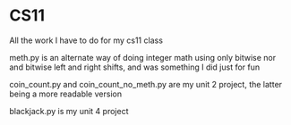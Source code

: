 # CS11
All the work I have to do for my cs11 class

meth.py is an alternate way of doing integer math using only bitwise nor and bitwise left and right shifts, and was something I did just for fun

coin_count.py and coin_count_no_meth.py are my unit 2 project, the latter being a more readable version

blackjack.py is my unit 4 project
